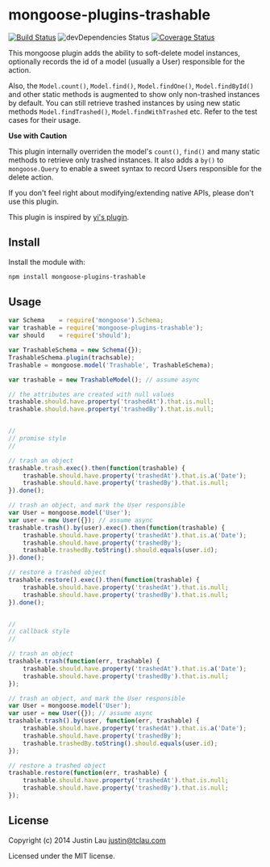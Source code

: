 # mongoose-plugins-trashable

[![Build Status](https://travis-ci.org/justin-lau/mongoose-plugins-trashable.svg?branch=master)](https://travis-ci.org/justin-lau/mongoose-plugins-trashable)
![devDependencies Status](https://david-dm.org/justin-lau/mongoose-plugins-trashable/dev-status.svg?style=flat)
[![Coverage Status](https://img.shields.io/coveralls/justin-lau/mongoose-plugins-trashable.svg)](https://coveralls.io/r/justin-lau/mongoose-plugins-trashable?branch=v1.1.2)

This mongoose plugin adds the ability to soft-delete model instances,
optionally records the id of a model (usually a User) responsible for the action.

Also, the `Model.count()`, `Model.find()`, `Model.findOne()`,
`Model.findById()` and other static methods is augmented to show only
non-trashed instances by default. You can still retrieve trashed instances by
using new static methods `Model.findTrashed()`, `Model.findWithTrashed` etc.
Refer to the test cases for their usage.

**Use with Caution**

This plugin internally overriden the model's `count()`, `find()` and many
static methods to retrieve only trashed instances. It also adds a `by()` to
`mongoose.Query` to enable a sweet syntax to record Users responsible for the
delete action.

If you don't feel right about modifying/extending native APIs, please don't use
this plugin.

This plugin is inspired by
[yi's plugin](https://github.com/yi/mongoose-trashable).

## Install

Install the module with:

```bash
npm install mongoose-plugins-trashable
```

## Usage
```javascript
var Schema    = require('mongoose').Schema;
var trashable = require('mongoose-plugins-trashable');
var should    = require('should');

var TrashableSchema = new Schema({});
TrashableSchema.plugin(trachsable);
Trashable = mongoose.model('Trashable', TrashableSchema);

var trashable = new TrashableModel(); // assume async

// the attributes are created with null values
trashable.should.have.property('trashedAt').that.is.null;
trashable.should.have.property('trashedBy').that.is.null;


//
// promise style
//

// trash an object
trashable.trash.exec().then(function(trashable) {
    trashable.should.have.property('trashedAt').that.is.a('Date');
    trashable.should.have.property('trashedBy').that.is.null;
}).done();

// trash an object, and mark the User responsible
var User = mongoose.model('User');
var user = new User({}); // assume async
trashable.trash().by(user).exec().then(function(trashable) {
    trashable.should.have.property('trashedAt').that.is.a('Date');
    trashable.should.have.property('trashedBy');
    trashable.trashedBy.toString().should.equals(user.id);
}).done();

// restore a trashed object
trashable.restore().exec().then(function(trashable) {
    trashable.should.have.property('trashedAt').that.is.null;
    trashable.should.have.property('trashedBy').that.is.null;
}).done();


//
// callback style
//

// trash an object
trashable.trash(function(err, trashable) {
    trashable.should.have.property('trashedAt').that.is.a('Date');
    trashable.should.have.property('trashedBy').that.is.null;
});

// trash an object, and mark the User responsible
var User = mongoose.model('User');
var user = new User({}); // assume async
trashable.trash().by(user, function(err, trashable) {
    trashable.should.have.property('trashedAt').that.is.a('Date');
    trashable.should.have.property('trashedBy');
    trashable.trashedBy.toString().should.equals(user.id);
});

// restore a trashed object
trashable.restore(function(err, trashable) {
    trashable.should.have.property('trashedAt').that.is.null;
    trashable.should.have.property('trashedBy').that.is.null;
});
```

## License

Copyright (c) 2014 Justin Lau <justin@tclau.com>

Licensed under the MIT license.
